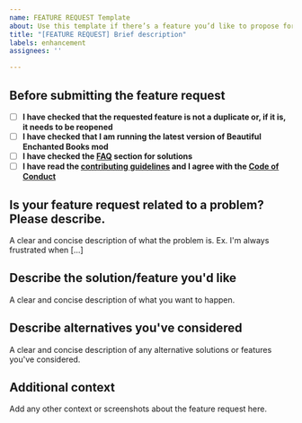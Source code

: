 ```yaml
---
name: FEATURE REQUEST Template
about: Use this template if there’s a feature you’d like to propose for the project.
title: "[FEATURE REQUEST] Brief description"
labels: enhancement
assignees: ''

---
```


## Before submitting the feature request

- [ ] **I have checked that the requested feature is not a duplicate or, if it is, it needs to be reopened**
- [ ] **I have checked that I am running the latest version of Beautiful Enchanted Books mod**
- [ ] **I have checked the [FAQ](https://github.com/CERBON-MODS/Beautiful-Enchanted-Books/blob/master/FAQ.md) section for solutions**
- [ ] **I have read the [contributing guidelines](https://github.com/CERBON-MODS/GITHUB_REPOSITORY_NAME/blob/master/CONTRIBUTING.md#feature-requests) and I agree with the [Code of Conduct](https://github.com/CERBON-MODS/Beautiful-Enchanted-Books/blob/master/CODE_OF_CONDUCT.md)**

## Is your feature request related to a problem? Please describe.

A clear and concise description of what the problem is. Ex. I'm always frustrated when [...]

## Describe the solution/feature you'd like

A clear and concise description of what you want to happen.

## Describe alternatives you've considered
A clear and concise description of any alternative solutions or features you've considered.

## Additional context
Add any other context or screenshots about the feature request here.
